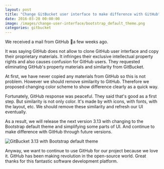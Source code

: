 ```yaml
---
layout: post
title: "Change GitBucket user interface to make difference with GitHub"
date: 2016-03-20 00:00:00
image: /images/change-user-interface/bootstrap_default_theme.png
categories: gitbucket
---
```


We received a mail from GitHub a few weeks ago.

It was saying GitHub does not allow to clone GitHub user interface and copy their proprietary materials. It infringes their exclusive intellectual property rights and also causes confusion for GitHub users. They requested eliminating GitHub's property materials and similarity from GitBucket.

At first, we have never copied any materials from GitHub so this is not problem. However we should remove similarity to GitHub. Therefore we proposed changing color scheme to show difference clearly as a quick way.

Fortunately, GitHub response was peaceful. They said that's good as a first step. But similarity is not only color. It's made by with icons, with fonts, with the layout, etc. We should remove these similarity and refresh our UI eventually.

As a result, we will release the next version 3.13 with changing to the Bootstrap default theme and simplifying some parts of UI. And continue to make difference with GitHub through future versions.

![GitBucket 3.13 with Bootstrap default theme]({{site.baseurl}}/images/change-user-interface/bootstrap_default_theme.png)

Anyway, we want to continue to use GitHub for our project because we love it. GitHub has been making revolution in the open-source world.  Great thanks for this fantastic software development platform.
